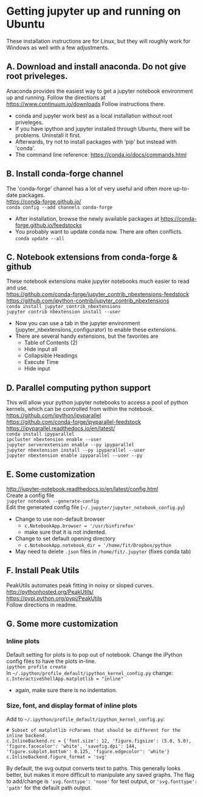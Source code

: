 # Getting jupyter up and running on Ubuntu
These installation instructions are for Linux, but they will roughly work for Windows as well with a few adjustments.


## A. Download and install anaconda. Do not give root priveleges.
Anaconda provides the easiest way to get a jupyter notebook environment up and running. Follow the directions at  
https://www.continuum.io/downloads
Follow instructions there. 
* conda and jupyter work best as a local installation without root priveleges. 
* If you have ipython and jupyter installed through Ubuntu, there will be problems. Uninstall it first.
* Afterwards, try not to install packages with 'pip' but instead with 'conda'.
* The command line reference: https://conda.io/docs/commands.html 

## B. Install conda-forge channel
The 'conda-forge' channel has a lot of very useful and often more up-to-date packages.  
https://conda-forge.github.io/    
`conda config --add channels conda-forge`  
* After installation, browse the newly available packages at  https://conda-forge.github.io/feedstocks
* You probably want to update conda now. There are often conflicts.   
`conda update --all`  

## C. Notebook extensions from conda-forge & github
These notebook extensions make jupyter notebooks much easier to read and use.  
https://github.com/conda-forge/jupyter_contrib_nbextensions-feedstock  
https://github.com/ipython-contrib/jupyter_contrib_nbextensions  
`conda install jupyter_contrib_nbextensions`   
`jupyter contrib nbextension install --user`
* Now you can use a tab in the jupyter environment (jupyter_nbextensions_configurator) to enable these extensions.
* There are several handy extensions, but the favorites are 
  - Table of Contents (2)
  - Hide input all
  - Collapsible Headings
  - Execute Time
  - Hide input

## D. Parallel computing python support
This will allow your python jupyter notebooks to access a pool of python kernels, which can be controlled from within the notebook.
https://github.com/ipython/ipyparallel  
https://github.com/conda-forge/ipyparallel-feedstock  
https://ipyparallel.readthedocs.io/en/latest/  
`conda install ipyparallel`    
`ipcluster nbextension enable --user`  
`jupyter serverextension enable --py ipyparallel`  
`jupyter nbextension install --py ipyparallel --user`  
`jupyter nbextension enable ipyparallel --user --py`  

## E. Some customization
http://jupyter-notebook.readthedocs.io/en/latest/config.html  
Create a config file  
`jupyter notebook --generate-config`  
Edit the generated config file (`~/.jupyter/jupyter_notebook_config.py`)
- Change to use non-default browser  
  - `c.NotebookApp.browser = '/usr/binfirefox'`
  - make sure that it is not indented.
- Change to set default opening directory 
  - `c.NotebookApp.notebook_dir = '/home/fit/Dropbox/python`
- May need to delete `.json` files in `/home/fit/.jupyter` (fixes conda tab)

## F. Install Peak Utils
PeakUtils automates peak fitting in noisy or sloped curves.  
http://pythonhosted.org/PeakUtils/  
https://pypi.python.org/pypi/PeakUtils  
Follow directions in readme.

## G. Some more customization
### Inline plots
Default setting for plots is to pop out of notebook. Change the iPython config files to have the plots in-line.  
`ipython profile create`  
In `~/.ipython/profile_default/ipython_kernel_config.py` change:  
`c.InteractiveShellApp.matplotlib = "inline"`  
* again, make sure there is no indentation.  

### Size, font, and display format of inline plots
Add to `~/.ipython/profile_default/ipython_kernel_config.py`:   
```
# Subset of matplotlib rcParams that should be different for the inline backend.
c.InlineBackend.rc = {'font.size': 12, 'figure.figsize': (5.0, 5.0), 'figure.facecolor': 'white', 'savefig.dpi': 144, 'figure.subplot.bottom': 0.125, 'figure.edgecolor': 'white'} 
c.InlineBackend.figure_format = 'svg'
```
By default, the svg output converts text to paths. This generally looks better, but makes it more difficult to 
manipulate any saved graphs. The flag to add/change is `'svg.fonttype': 'none'` for text output, or 
`'svg.fonttype': 'path'` for the default path output. 

